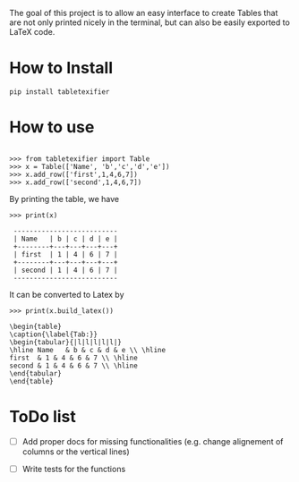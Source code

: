 The goal of this project is to allow an easy interface to create Tables that are not only printed nicely in the terminal, but can
also be easily exported to LaTeX code.


# How to Install
```
pip install tabletexifier
```

# How to use
```

>>> from tabletexifier import Table
>>> x = Table(['Name', 'b','c','d','e']) 
>>> x.add_row(['first',1,4,6,7])
>>> x.add_row(['second',1,4,6,7])
```

By printing the table, we have

```
>>> print(x)

 --------------------------
 | Name   | b | c | d | e |
 +--------+---+---+---+---+
 | first  | 1 | 4 | 6 | 7 |
 +--------+---+---+---+---+
 | second | 1 | 4 | 6 | 7 |
 --------------------------
 ```

 It can be converted to Latex by 

 ```
 >>> print(x.build_latex())

\begin{table}
\caption{\label{Tab:}}
\begin{tabular}{|l|l|l|l|l|}
\hline Name   & b & c & d & e \\ \hline
 first  & 1 & 4 & 6 & 7 \\ \hline
 second & 1 & 4 & 6 & 7 \\ \hline
\end{tabular}
\end{table}
 ```

 # ToDo list 
  - [ ] Add proper docs for missing functionalities (e.g. change alignement of columns or the vertical lines)
  - [ ] Write tests for the functions 	
  